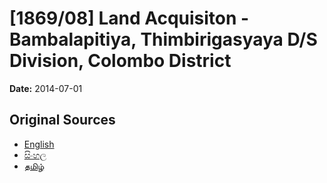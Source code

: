 # [1869/08] Land Acquisiton - Bambalapitiya, Thimbirigasyaya D/S Division, Colombo District

**Date:** 2014-07-01

## Original Sources

- [English](https://documents.gov.lk/view/extra-gazettes/2014/7/1869-08_E.pdf)
- [සිංහල](https://documents.gov.lk/view/extra-gazettes/2014/7/1869-08_S.pdf)
- [தமிழ்](https://documents.gov.lk/view/extra-gazettes/2014/7/1869-08_T.pdf)
